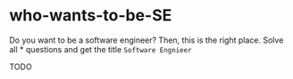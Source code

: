 # who-wants-to-be-SE

Do you want to be a software engineer? Then, this is the right place. Solve all * questions and get the title `Software Engnieer`

TODO

